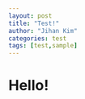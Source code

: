 ```yaml
---
layout: post
title: "Test!"
author: "Jihan Kim"
categories: test
tags: [test,sample]
---
```


# Hello!